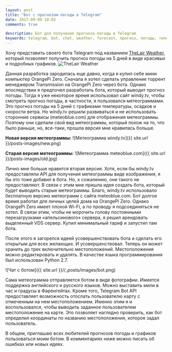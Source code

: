 ```yaml
---
layout: post
title: "Бот с прогнозом погоды в Telegram"
date: 2017-09-09 18:02
comments: true

description: Бот для получения прогноза погоды в Telegram
keywords: telegram, bot, chat, weather, forecast, прогноз, погоды, телеграм, бот
---
```

Хочу представить своего бота Telegram под названием [TheLair Weather](https://storebot.me/bot/thelairbot "Прогноз погоды Telegram bot"), который позволяет получить прогноз погоды на 5 дней в виде красивых и подробных графиков.
![TheLair Weather]({{site.baseurl}}/posts-images/morning-rain.png)

Данная разработка зародилась еще давно, когда я купил себе мини компьютер OrangePi Zero. Сначала я хотел сделать управление торрент менеджером Transmission на OrangePi Zero через бота. Однако впоследствии я предпочел разработать бота, который выводит прогноз погоды. 
Тогда я уже некоторое время использовал сайт windy.tv, чтобы смотреть прогноз погоды, в частности, я пользовался метеограммами. Это прогноз погоды на 5 дней с графиками температуры, осадков и скорости ветра. Но windy.tv решили развиваться и не использовать сторонние сервисы (meteoblue.com) для отображения метеограммы. Поэтому они сделали свой вид метеограммы, который похож на то, что было раньше, но, все-таки, прошла версия мне нравилась больше.

**Новая версия метеограммы:**
![Метеограмма windy.tv]({{ site.url }}/posts-images/new.png)


**Старая версия метеограммы:**
![Метеограмма meteoblue.com]({{ site.url }}/posts-images/old.jpg)


Лично мне больше нравится вторая версия. Хотя, если бы windy.tv предоставляли API для получения метеограммы виде изображения, я бы это тоже добавил в бота. Но, к сожалению, они такого не предоставляют.
В связи с этим мне пришла идея создать бота, который будет выводить старые метеограммы. Благо, windy.tv использовало бесплатную версию метеограмм с сайта meteoblue.com. Бот долгое время работал для личных целей дома на OrangePi Zero. Однако OrangePi Zero имеет плохой Wi-Fi, а по проводу я подсоединяться не хотел. В связи этим, чтобы не морочить голову постоянными перезагрузками «апельсинового» сервера, я решил арендовать выделенный VDS сервер. Купил минимальный тариф и запустил там бота. 

После этого я загорелся идеей усовершенствовать бота и сделать его открытым для всех желающих. И усовершенствовал. Теперь он может хранить до трех включительно местоположений. Местоположения можно редактировать и удалять.
В качестве языка программирования был использован Python 2.7. 

![Чат с ботом]({{ site.url }}//_posts/images/bot.png)

Сама метеограмма отправляется ботом в виде фотографии. Имеется поддержка английского и русского языков. Можно выставить мили в час и градусы в Фаренгейтах. 
Кроме того, Telegram Bot API предоставляет возможность отослать пользователю карту с отмеченным на нем местоположением. Именно этим я и воспользовался, чтобы выводить заданное пользователем местоположение на карте. Это позволяет наглядно проверить, как бот определил координаты по названию местоположения, которое задал пользователь.

В общем, приглашаю всех любителей прогнозов погоды и графиков пользоваться моим ботом. В комментариях ниже можно писать об ошибках или новых идеях.
